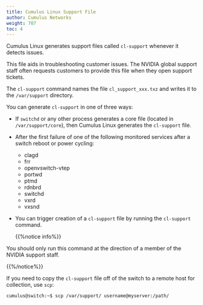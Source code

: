 ```yaml
---
title: Cumulus Linux Support File
author: Cumulus Networks
weight: 707
toc: 4
---
```


Cumulus Linux generates support files called `cl-support` whenever it detects issues.

This file aids in troubleshooting customer issues. The NVIDIA global support staff often requests customers to provide this file when they open support tickets.

The `cl-support` command names the file `cl_support_xxx.txz` and writes it to the `/var/support` directory.

You can generate `cl-support` in one of three ways:

- If `switchd` or any other process generates a core file (located in `/var/support/core`), then Cumulus Linux generates the `cl-support` file.
- After the first failure of one of the following monitored services after a switch reboot or power cycling:
    - clagd
    - frr
    - openvswitch-vtep
    - portwd
    - ptmd
    - rdnbrd
    - switchd
    - vxrd
    - vxsnd
- You can trigger creation of a `cl-support` file by running the `cl-support` command.

  {{%notice info%}}
  
You should only run this command at the direction of a member of the NVIDIA support staff.

{{%/notice%}}

If you need to copy the `cl-support` file off of the switch to a remote host for collection, use `scp`:

    cumulus@switch:~$ scp /var/support/ username@myserver:/path/

